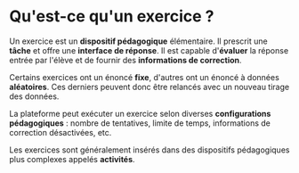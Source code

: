 # Qu'est-ce qu'un exercice ?

Un exercice est un **dispositif pédagogique** élémentaire. Il prescrit une **tâche** et offre une **interface de réponse**. Il est capable d'**évaluer** la réponse entrée par l'élève et de fournir des **informations de correction**. 

Certains exercices ont un énoncé **fixe**, d'autres ont un énoncé à données **aléatoires**. Ces derniers peuvent donc être relancés avec un nouveau tirage des données.

La plateforme peut exécuter un exercice selon diverses **configurations pédagogiques** : nombre de tentatives, limite de temps, informations de correction désactivées, etc.

Les exercices sont généralement insérés dans des dispositifs pédagogiques plus complexes appelés **activités**.
